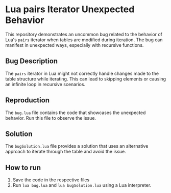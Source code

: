 # Lua pairs Iterator Unexpected Behavior
This repository demonstrates an uncommon bug related to the behavior of Lua's `pairs` iterator when tables are modified during iteration. The bug can manifest in unexpected ways, especially with recursive functions.

## Bug Description
The `pairs` iterator in Lua might not correctly handle changes made to the table structure while iterating.  This can lead to skipping elements or causing an infinite loop in recursive scenarios.

## Reproduction
The `bug.lua` file contains the code that showcases the unexpected behavior.  Run this file to observe the issue.

## Solution
The `bugSolution.lua` file provides a solution that uses an alternative approach to iterate through the table and avoid the issue. 

## How to run
1. Save the code in the respective files
2. Run `lua bug.lua` and `lua bugSolution.lua` using a Lua interpreter.